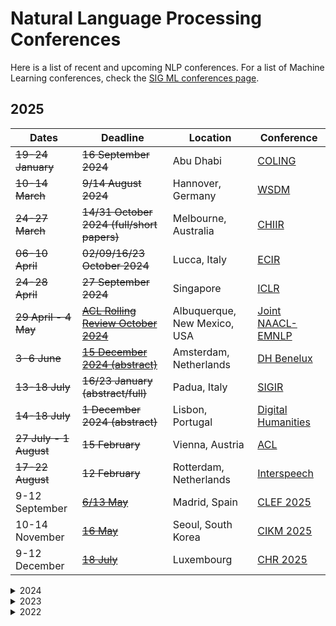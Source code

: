 # Natural Language Processing Conferences

Here is a list of recent and upcoming NLP conferences.
For a list of Machine Learning conferences, check the [SIG ML conferences page](https://github.com/NLeSC/Machine_Learning_SIG/blob/master/conferences.md).

## 2025

| Dates | Deadline | Location | Conference |
| ----- | -------- | -------- | ---------- |
| ~~19-24 January~~ | ~~16 September 2024~~ | Abu Dhabi | [COLING](https://coling2025.org/) |
| ~~10-14 March~~ | ~~9/14 August 2024~~ | Hannover, Germany | [WSDM](https://www.wsdm-conference.org/2025/) |
| ~~24-27 March~~ | ~~14/31 October 2024 (full/short papers)~~ | Melbourne, Australia | [CHIIR](https://chiir2025.github.io/) |
| ~~06-10 April~~ | ~~02/09/16/23 October 2024~~ | Lucca, Italy | [ECIR](https://ecir2025.eu/)
| ~~24-28 April~~ | ~~27 September 2024~~ | Singapore | [ICLR](https://iclr.cc/Conferences/2025) |
| ~~29 April - 4 May~~ | ~~[ACL Rolling Review October 2024](https://2025.naacl.org/calls/papers/)~~ | Albuquerque, New Mexico, USA | [Joint NAACL-EMNLP](https://2025.naacl.org/) | 
| ~~3-6 June~~ | ~~[15 December 2024 (abstract)](https://2025.dhbenelux.org/call-for-papers/)~~ | Amsterdam, Netherlands | [DH Benelux](https://2025.dhbenelux.org/) |
| ~~13-18 July~~ | ~~16/23 January (abstract/full)~~ | Padua, Italy | [SIGIR](https://sigir2025.dei.unipd.it/) |
| ~~14-18 July~~ | ~~1 December 2024 (abstract)~~ | Lisbon, Portugal | [Digital Humanities](https://dh2025.adho.org/) |
| ~~27 July - 1 August~~ | ~~15 February~~ | Vienna, Austria | [ACL](https://2025.aclweb.org/) |
| ~~17-22 August~~ | ~~12 February~~ | Rotterdam, Netherlands | [Interspeech](https://interspeech2025.org/) |
| 9-12 September | ~~[6/13 May](https://clef2025.clef-initiative.eu/index.php?page=Pages/importantDates.html)~~ | Madrid, Spain | [CLEF 2025](https://clef2025.clef-initiative.eu/) |
| 10-14 November | ~~[16 May](https://cikm2025.org/calls/01.html?sMenu=01)~~ | Seoul, South Korea | [CIKM 2025](https://cikm2025.org/) |
| 9-12 December | ~~[18 July](https://2025.computational-humanities-research.org/cfp/)~~ | Luxembourg | [CHR 2025](https://2025.computational-humanities-research.org/) |


<details>
  <summary>2024</summary>

| Dates | Deadline | Location | Conference |
| ----- | -------- | -------- | ---------- |
| ~~19 February~~ | ~~25 January 2024~~ | Hilversum, Netherlands | [2nd Dutch Speech Tech Day](https://sites.google.com/view/dutchspeechtechday/home) |
| ~~10-14 March~~ | ~~10/31 October 2023 (full/short papers)~~ | Sheffield, UK | [CHIIR 2024](https://chiir2024.github.io/) |
| ~~17-22 March~~ | ~~15 October 2023~~ | Malta | [EACL 2024](https://2024.eacl.org/) | 
| ~~24-28 March~~ | ~~20/27 September 2023~~ | Glasgow, Scotland | [ECIR 2024](https://www.ecir2024.org/)
| ~~7-11 May~~ | ~~21 September 2023~~ | Vienna, Austria | [ICLR 2024](https://iclr.cc/Conferences/2024) |
| ~~20-25 May~~ | ~~13 October 2023~~ | Turin, Italy | [Joint LREC-COLING 2024](https://lrec-coling-2024.lrec-conf.org/) |
| ~~5-7 June~~ | ~~7 February 2024~~ | Leuven, Belgium | [DH Benelux 2024](https://2024.dhbenelux.org/) |
| ~~6-9 August~~ | ~~10 December 2023~~ | Washington D.C., USA | [DH 2024](https://dh2024.adho.org/) |
| ~~12-17 August~~ | ~~15 February 2024~~ | Bangkok, Thailand | [ACL 2024](https://2024.aclweb.org/) |
| ~~30 August~~ | ~~TBD~~ | Leiden, NL | [Computational Linguistics in the Netherlands (CLIN 34)](https://clin34.leidenuniv.nl/) |
| ~~30 August - 4 September~~ | ~~12 February 2024~~ | Athens, Greece | [ICDAR 2024](https://icdar2024.net/) |
| ~~1-5 September~~ | ~~2 March 2024~~ | ~~Jerusalem, Israel~~ Kos Island, Greece | [Interspeech 2024](https://interspeech2024.org/) |
| 18-20 September | ~~18 April 2024~~ | Hagen, Germany | [The 10th International Conference on Computational Models of Argument (COMMA 2024)](http://comma2024.krportal.org/index.html)|
| 19-20 October | ~~30 June 2024~~ | Trento, Italy | [ICNLSP](https://www.icnlsp.org/2024welcome/) |
| 4-6 December | ~~8 July 2024~~ | Aarhus, Denmark | [CHR 2024](https://2024.computational-humanities-research.org/) |
</details>

<details>
  <summary>2023</summary>

| Dates | Deadline | Location | Conference |
| ----- | -------- | -------- | ---------- |
| ~~20 February 2023~~ | ~~25 January 2023~~| Hilversum, Netherlands | [1st Dutch Speech Tech Day](https://sites.google.com/view/dutchspeechtechday/home) |
| ~~2-6 April 2023~~ | ~~30 September 2022~~ | Dublin, Ireland | [ECIR 2023](https://ecir2023.org/) |
| ~~1-5 May 2023~~ | ~~21 September 2022~~ | Kigali, Rwanda | [ICLR 2023](https://iclr.cc/) |
| ~~2-6 May 2023~~ | ~~20 October 2022~~ | Dubrovnic, Croatia | [EACL 2023](https://2023.eacl.org) |
| ~~31-2 June 2023~~ | ~~7 February 2023~~ | Brussels, Belgium | [DH Benelux 2023](https://2023.dhbenelux.org) |
| ~~9-14 July 2023~~ | ~~15 December 2022~~ | Toronto, Canada | [ACL 2023](https://2023.aclweb.org) (and NAACL) |
| ~~10-14 July 2023~~ | ~~4 November 2022~~ | Graz, Austria | [DH 2023](https://dh2023.adho.org) |
| ~~23-27 July 2023~~| ~~24 January 2023~~ | Teipei, Taiwan | [SIGIR 2023](https://sigir.org/sigir2023/) |
| ~~20-24 Augustus 2023~~ | ~~1 March 2023~~ | Dublin, Ireland | [Interspeech 2023](https://www.interspeech2023.org/) |
| ~~4-7 September 2023~~ | ~~23 April 2023~~ | Plzen, Czech Republic | [TSD 2023](https://www.tsdconference.org/tsd2023) |
| ~~22 September 2023~~ | ~~15 June 2023~~ | Antwerp, Belgium | [CLIN 2023](https://clin33.uantwerpen.be/) |
| ~~1-4 November 2023~~ | ~~23 May 2023~~ | Bali, Indonesia | [IJNLP 2023](http://www.ijcnlp-aacl2023.org/) |
| ~~6-8 December 2023~~ | ~~24 July~~ ~~1 August 2023~~ | Paris, France | [CHR 2023](https://2023.computational-humanities-research.org/cfp/) |
| ~~6-10 December 2023~~ | ~~16 June 2023~~| Singapore | [EMNLP 2023](https://2023.emnlp.org/) |
</details>

<details>
<summary>2022</summary>

| Dates | Deadline | Location | Conference |
| ----- | -------- | -------- | ---------- |
| ~~22-27 May 2022~~ | ~~15 November 2021~~ | Dublin, Ireland | [ACL 2022](https://www.2022.aclweb.org) (and EACL) |
| ~~1-3 June 2022~~ | ~~11 February 2022~~ | Luxembourg, Luxembourg | DH Benelux 2022 |
| ~~17 June 2022~~ | ~~1 April 2022~~ | Tilburg, The Netherlands | [CLIN 2022](https://clin2022.uvt.nl/) |
| ~~10-15 July 2022~~ | ~~15 January 2022~~ | Seattle, Washington | [NAACL 2022](https://2022.naacl.org/) |
| ~~24-29 July 2022~~ | ~~10 December 2021~~ | Tokyo, Japan | [DH 2022](https://dh2022.adho.org) |
| ~~6-9 September 2022~~ | ~~22 April 2022~~ | Brno, Czech Republic | [TSD 2022](https://www.tsdconference.org/tsd2022) |
| ~~20-23 November 2022~~ | ~~15 July 2022~~ | online | IJCNLP 2022 |
| ~~7-8 December 2022~~ | ~~30 June 2022~~ | Abu Dhabi, United Arab Emirates | [CoNLL 2022](https://conll.org/2022) |
| ~~9-11 December 2022~~ | ~~24 June 2022~~ | Abu Dhabi, United Arab Emirates | [EMNLP 2022](https://2022.emnlp.org) |
</details>
